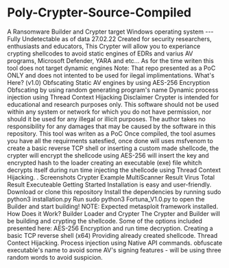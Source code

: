 # Poly-Crypter-Source-Compiled
A Ransomware Builder and Crypter target Windows operating system --- Fully Undetectable as of data 27.02.22  Created for security researchers, enthusiasts and educators, This Crypter will allow you to experiance crypting shellcodes to avoid static engines of EDRs and varius AV programs, Microsoft Defender, YARA and etc... As for the time writen this tool does not target dynamic engines  Note: That repo presented as a PoC ONLY and does not intented to be used for ilegal implimentations.  What's Here? (v1.0) Obfscating Static AV engines by using AES-256 Encryption Obfscating by using random generating program's name Dynamic process injection using Thread Context Hijacking Disclaimer Crypter is intended for educational and research purposes only. This software should not be used within any system or network for which you do not have permission, nor should it be used for any illegal or illicit purposes. The author takes no responsibility for any damages that may be caused by the software in this repository. This tool was writen as a PoC  Once compiled, the tool asumes you have all the requirments satesfied, once done will uses msfvenom to create a basic reverse TCP shell or inserting a custom made shellcode, the crypter will encrypt the shellcode using AES-256 will insert the key and encrypted hash to the loader creating an executable (exe) file whitch decrypts itself during run time injecting the shellcode using Thread Context Hijacking. .  Screenshots Crypter Example MultiScanner Result Virus Total Result Executeable Getting Started Installation is easy and user-friendly.  Download or clone this repository Install the dependencies by running sudo python3 installation.py Run sudo python3 Fortuna_V1.0.py to open the Builder and start building! NOTE: Expected metasploit framework installed. How Does it Work? Builder Loader and Crypter The Crypter and Builder will be building and crypting the shellcode. Some of the options included presented here:  AES-256 Encryption and run time decryption. Creating a basic TCP reverse shell (x64) Providing already created shellcode. Thread Contect Hijacking. Process injection using Native API commands. obfuscate executable's name to avoid some AV's signing features - will be using three random words to avoid suspicion.
